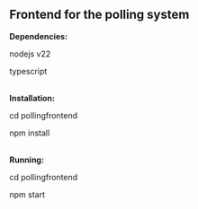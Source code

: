 ## Frontend for the polling system

**Dependencies:**

nodejs v22

typescript
<br />
<br />

**Installation:**

cd pollingfrontend

npm install
<br />
<br />

**Running:**

cd pollingfrontend 

npm start
